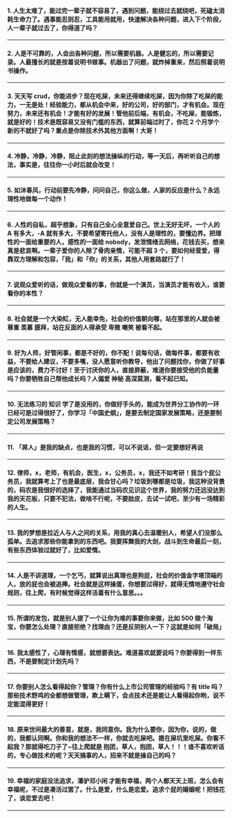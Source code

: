 #### 1. 人生太难了，能过完一辈子就不容易了，遇到问题，能绕过去就绕吧，死磕太消耗生命力了。遇事能忍则忍，工具能用就用，快速解决各种问题，进入下个阶段，人一辈子就过去了，你得道了吗？
---
#### 2. 人是不可靠的，人会出各种问题，所以需要机器。人是健忘的，所以需要记录。人最擅长的就是按着说明书做事。机器出了问题，就炸掉重来，然后照着说明书操作。
---
#### 3. 天天写 crud，你能进步？现在吃屎，未来还得继续吃屎，因为你除了吃屎的能力，一无是处！经验能力，都从机会中来，好的公司，好的部门，才有机会。现在努力，未来还有机会！才能有好的发展！管他前后端，有机会，不吃屎，能锻炼，就是好的！技术是既容易又没有门槛的东西，就算前端过时了，你花 2 个月学个新的不就好了吗？重点是你除技术外其他方面啊！大哥！
---
#### 4. 冷静，冷静，冷静，阻止此刻的想法操纵的行动，等一天后，再听听自己的想法，事实是，往往你一小时后就会改变！
---
#### 5. 如沐春风，行动前要先冷静，问问自己，你这么做，人家的反应是什么？永远理性地做每一个动作！
---
#### 6. 人性的自私，超乎想象，只有自己全心全意爱自己。世上无好无坏，一个人的 A 有多大，-A 就有多大，不要希望寄托他人，没有人是理性的，要懂边界。把理性的一面给重要的人，感性的一面给 nobody，发泄情绪去网络，花钱去买，想来真是悲哀啊。一辈子爱你的人除了骨肉亲情，可能不超 3 个，要如何经营爱，得靠双方理解和包容，「我」和「你」的关系，其他人用套路就行了！
---
#### 7. 说观众爱听的话，做观众爱看的事，你就是一个演员，当演员才能有收入，谁要看你的本性？
---
#### 8. 社会就是一个大染缸，无人能幸免，社会的价值朝向哪，站在那里的人就会被 尊重 羡慕 膜拜，站在反面的人得承受 卑微 嘲笑 被看不起。
---
#### 9. 好为人师，好管闲事，都是不好的，你不配！说每句话，做每件事，都要有收益，不要给人建议，不要多嘴，没人愿意听你教导，他出了问题找你，你做了好事是应该的，费力不讨好！至于讨厌你的人，直接屏蔽，难道你要接受他的负能量吗？你要牺牲自己帮他成长吗？人偏爱 神秘 高深莫测，看不起已知。
---
#### 10. 无法练习的 知识 学了是没用的，你做好手头的，能成为世界分工协作的一环已经可是过得很好了，你学习「中国史纲」，是要去制定国家发展策略，还是要制定公司发展策略？
---
#### 11. 「屌人」是我的缺点，也是我的习惯，可以不说话，但一定要想好再说
---
#### 12. 律师，x，老师，有机会，医生，x，公务员，x，我还不如考研！我当个屁公务员，我就算考上了也是最底层，我会甘心吗？垃圾到哪都是垃圾，我这种没背景的，码农是我很好的选择了，我能通过当码农见识这个世界，我的努力还远没达到我的天花板，只要不犯法，做啥不行呢，不要脸皮，去试一试吧，至少有一场精彩的人生。
---
#### 13. 我的梦想是拉近人与人之间的关系，用我的真心去温暖别人，希望人们没那么孤单。去追求那些你能拿到的东西吧。我要挥舞我的大剑，战斗到生命最后一刻，有些东西体验过就好了，比如爱情。
---
#### 14. 人是不讲道理，一个乞丐，就算说出真理也是狗屁，社会的价值金字塔顶端的人，放的屁也会被追捧。社会就是这样操蛋，你想要过得好，就得无情地遵守社会规则，往上爬，有时候觉得这样活着有什么意思。。。
---
#### 15. 所谓的发包，就是别人提了一个让你为难的事要你来做，比如 500 做个淘宝，你要怎么处理？直接拒绝？找理由？还是反阴别人一下？这就是如何「破局」
---
#### 16. 我太感性了，心理有情感，就想要表达。难道喜欢就要说吗？你要得到一样东西，不是要制定计划先吗？
---
#### 17. 你要别人怎么看得起你？管理？你有什么上市公司管理的经验吗？有 title 吗？那些技术野鸡的全都想做管理，欺上瞒下，会点技术还是能让人看得起你哟，说不定能混得更好！
---
#### 18. 原来世间最大的善意，就是，我同意你。我为什么要你，因为你，说的，做的，我都认同啊。你和我的想法不一样，你就去吃屎吧。摁在屎坑里吃屎。你看不起我？那就得吃刀子了~往上爬就是 抱团，草人，抱团，草人！！！谁不喜欢听话的，专心做技术的呢？天天搞事的人，招来不就是操自己的吗？
---
#### 19. 幸福的家庭没法追求，潘驴邓小闲 才能有幸福，两个人都天天上班，怎么会有幸福呢，不过是凑活过罢了。什么是爱，什么是恋爱。追求个屁的婚姻呢！把钱花了，谈恋爱去吧！
---

